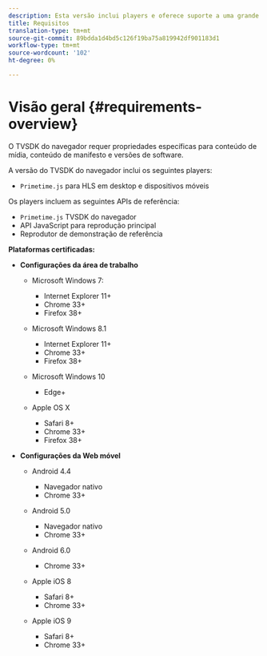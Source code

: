 ```yaml
---
description: Esta versão inclui players e oferece suporte a uma grande variedade de navegadores.
title: Requisitos
translation-type: tm+mt
source-git-commit: 89bdda1d4bd5c126f19ba75a819942df901183d1
workflow-type: tm+mt
source-wordcount: '102'
ht-degree: 0%

---
```



# Visão geral {#requirements-overview}

O TVSDK do navegador requer propriedades específicas para conteúdo de mídia, conteúdo de manifesto e versões de software.

A versão do TVSDK do navegador inclui os seguintes players:

* `Primetime.js` para HLS em desktop e dispositivos móveis

Os players incluem as seguintes APIs de referência:

* `Primetime.js` TVSDK do navegador
* API JavaScript para reprodução principal
* Reprodutor de demonstração de referência

**Plataformas certificadas:**

* **Configurações da área de trabalho**

   * Microsoft Windows 7:

      * Internet Explorer 11+
      * Chrome 33+
      * Firefox 38+
   * Microsoft Windows 8.1

      * Internet Explorer 11+
      * Chrome 33+
      * Firefox 38+
   * Microsoft Windows 10

      * Edge+
   * Apple OS X

      * Safari 8+
      * Chrome 33+
      * Firefox 38+




* **Configurações da Web móvel**

   * Android 4.4

      * Navegador nativo
      * Chrome 33+
   * Android 5.0

      * Navegador nativo
      * Chrome 33+
   * Android 6.0

      * Chrome 33+
   * Apple iOS 8

      * Safari 8+
      * Chrome 33+
   * Apple iOS 9

      * Safari 8+
      * Chrome 33+
